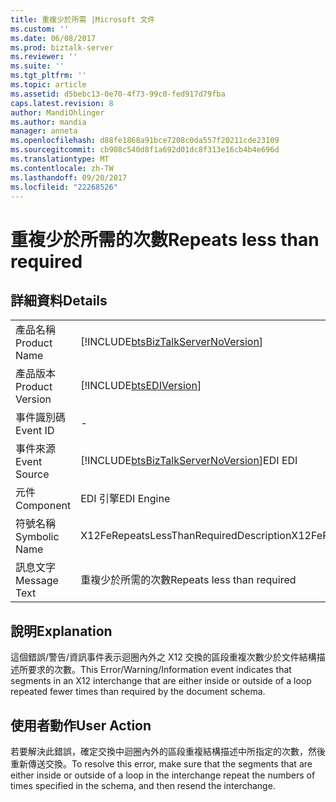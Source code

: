 ```yaml
---
title: 重複少於所需 |Microsoft 文件
ms.custom: ''
ms.date: 06/08/2017
ms.prod: biztalk-server
ms.reviewer: ''
ms.suite: ''
ms.tgt_pltfrm: ''
ms.topic: article
ms.assetid: d5bebc13-0e70-4f73-99c0-fed917d79fba
caps.latest.revision: 8
author: MandiOhlinger
ms.author: mandia
manager: anneta
ms.openlocfilehash: d88fe1868a91bce7208c0da557f20211cde23109
ms.sourcegitcommit: cb908c540d8f1a692d01dc8f313e16cb4b4e696d
ms.translationtype: MT
ms.contentlocale: zh-TW
ms.lasthandoff: 09/20/2017
ms.locfileid: "22268526"
---
```

# <a name="repeats-less-than-required"></a><span data-ttu-id="22141-102">重複少於所需的次數</span><span class="sxs-lookup"><span data-stu-id="22141-102">Repeats less than required</span></span>
## <a name="details"></a><span data-ttu-id="22141-103">詳細資料</span><span class="sxs-lookup"><span data-stu-id="22141-103">Details</span></span>  
  
|||  
|-|-|  
|<span data-ttu-id="22141-104">產品名稱</span><span class="sxs-lookup"><span data-stu-id="22141-104">Product Name</span></span>|[!INCLUDE[btsBizTalkServerNoVersion](../includes/btsbiztalkservernoversion-md.md)]|  
|<span data-ttu-id="22141-105">產品版本</span><span class="sxs-lookup"><span data-stu-id="22141-105">Product Version</span></span>|[!INCLUDE[btsEDIVersion](../includes/btsediversion-md.md)]|  
|<span data-ttu-id="22141-106">事件識別碼</span><span class="sxs-lookup"><span data-stu-id="22141-106">Event ID</span></span>|-|  
|<span data-ttu-id="22141-107">事件來源</span><span class="sxs-lookup"><span data-stu-id="22141-107">Event Source</span></span>|[!INCLUDE[btsBizTalkServerNoVersion](../includes/btsbiztalkservernoversion-md.md)]<span data-ttu-id="22141-108">EDI</span><span class="sxs-lookup"><span data-stu-id="22141-108"> EDI</span></span>|  
|<span data-ttu-id="22141-109">元件</span><span class="sxs-lookup"><span data-stu-id="22141-109">Component</span></span>|<span data-ttu-id="22141-110">EDI 引擎</span><span class="sxs-lookup"><span data-stu-id="22141-110">EDI Engine</span></span>|  
|<span data-ttu-id="22141-111">符號名稱</span><span class="sxs-lookup"><span data-stu-id="22141-111">Symbolic Name</span></span>|<span data-ttu-id="22141-112">X12FeRepeatsLessThanRequiredDescription</span><span class="sxs-lookup"><span data-stu-id="22141-112">X12FeRepeatsLessThanRequiredDescription</span></span>|  
|<span data-ttu-id="22141-113">訊息文字</span><span class="sxs-lookup"><span data-stu-id="22141-113">Message Text</span></span>|<span data-ttu-id="22141-114">重複少於所需的次數</span><span class="sxs-lookup"><span data-stu-id="22141-114">Repeats less than required</span></span>|  
  
## <a name="explanation"></a><span data-ttu-id="22141-115">說明</span><span class="sxs-lookup"><span data-stu-id="22141-115">Explanation</span></span>  
 <span data-ttu-id="22141-116">這個錯誤/警告/資訊事件表示迴圈內外之 X12 交換的區段重複次數少於文件結構描述所要求的次數。</span><span class="sxs-lookup"><span data-stu-id="22141-116">This Error/Warning/Information event indicates that segments in an X12 interchange that are either inside or outside of a loop repeated fewer times than required by the document schema.</span></span>  
  
## <a name="user-action"></a><span data-ttu-id="22141-117">使用者動作</span><span class="sxs-lookup"><span data-stu-id="22141-117">User Action</span></span>  
 <span data-ttu-id="22141-118">若要解決此錯誤，確定交換中迴圈內外的區段重複結構描述中所指定的次數，然後重新傳送交換。</span><span class="sxs-lookup"><span data-stu-id="22141-118">To resolve this error, make sure that the segments that are either inside or outside of a loop in the interchange repeat the numbers of times specified in the schema, and then resend the interchange.</span></span>